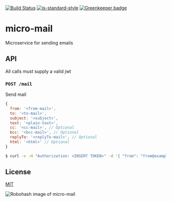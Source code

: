 [![Build Status](https://travis-ci.org/telemark/micro-mail.svg?branch=master)](https://travis-ci.org/telemark/micro-mail)
[![js-standard-style](https://img.shields.io/badge/code%20style-standard-brightgreen.svg?style=flat)](https://github.com/feross/standard)
[![Greenkeeper badge](https://badges.greenkeeper.io/telemark/micro-mail.svg)](https://greenkeeper.io/)

# micro-mail

Microservice for sending emails

## API

All calls must supply a valid jwt

### ```POST /mail```

Send mail

```JavaScript
{
  from: '<from-mail>',
  to: '<to-mail>',
  subject: '<subject>',
  text: '<plain-text>',
  cc: '<cc-mail>', // Optional
  bcc: '<bcc-mail>', // Optional
  replyTo: '<replyTo-mail>', // Optional
  html: '<html>' // Optional
}
```

```bash
$ curl -v -H "Authorization: <INSERT TOKEN>" -d '{ "from": "from@example.com", "to": "to@example.com", "subject": "Do you read me?", "text": "Loud and clear!" }' https://mail.service.io/mail
```

## License

[MIT](LICENSE)

![Robohash image of micro-mail](https://robots.kebabstudios.party/micro-mail.png "Robohash image of micro-mail")